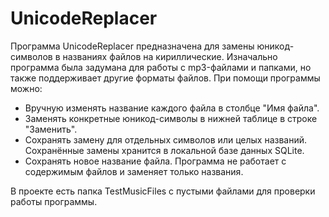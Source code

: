 # UnicodeReplacer
Программа UnicodeReplacer предназначена для замены юникод-символов в названиях файлов на кириллические.
Изначально программа была задумана для работы с mp3-файлами и папками, но также поддерживает другие форматы файлов.
При помощи программы можно:
- Вручную изменять название каждого файла в столбце "Имя файла".
- Заменять конкретные юникод-символы в нижней таблице в строке "Заменить".
- Сохранять замену для отдельных символов или целых названий. Сохранённые замены хранится в локальной базе данных SQLite.
- Сохранять новое название файла. Программа не работает с содержимым файлов и заменяет только названия.

В проекте есть папка TestMusicFiles с пустыми файлами для проверки работы программы.
